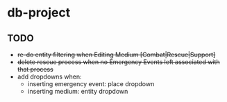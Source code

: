 # db-project

## TODO

* ~~re-do entity filtering when Editing Medium [Combat|Rescue|Support]~~
* ~~delete rescue process when no Emergency Events left associated with that process~~
* add dropdowns when:
	* inserting emergency event: place dropdown
	* inserting medium: entity dropdown

